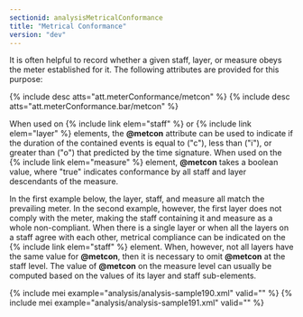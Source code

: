 ```yaml
---
sectionid: analysisMetricalConformance
title: "Metrical Conformance"
version: "dev"
---
```


It is often helpful to record whether a given staff, layer, or measure obeys the meter established for it. The following attributes are provided for this purpose:

{% include desc atts="att.meterConformance/metcon" %}
{% include desc atts="att.meterConformance.bar/metcon" %}

When used on {% include link elem="staff" %} or {% include link elem="layer" %} elements, the **@metcon** attribute can be used to indicate if the duration of the contained events is equal to ("c"), less than ("i"), or greater than ("o") that predicted by the time signature. When used on the {% include link elem="measure" %} element, **@metcon** takes a boolean value, where "true" indicates conformance by all staff and layer descendants of the measure.

In the first example below, the layer, staff, and measure all match the prevailing meter. In the second example, however, the first layer does not comply with the meter, making the staff containing it and measure as a whole non-compliant. When there is a single layer or when all the layers on a staff agree with each other, metrical compliance can be indicated on the {% include link elem="staff" %} element. When, however, not all layers have the same value for **@metcon**, then it is necessary to omit **@metcon** at the staff level. The value of **@metcon** on the measure level can usually be computed based on the values of its layer and staff sub-elements.

{% include mei example="analysis/analysis-sample190.xml" valid="" %}
{% include mei example="analysis/analysis-sample191.xml" valid="" %}
